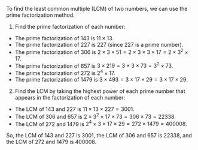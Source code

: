  To find the least common multiple (LCM) of two numbers, we can use the prime factorization method.

1. Find the prime factorization of each number:

- The prime factorization of 143 is $11 \times 13$.
- The prime factorization of 227 is $227$ (since 227 is a prime number).
- The prime factorization of 306 is $2 \times 3 \times 51 = 2 \times 3 \times 3 \times 17 = 2 \times 3^2 \times 17$.
- The prime factorization of 657 is $3 \times 219 = 3 \times 3 \times 73 = 3^2 \times 73$.
- The prime factorization of 272 is $2^4 \times 17$.
- The prime factorization of 1479 is $3 \times 493 = 3 \times 17 \times 29 = 3 \times 17 \times 29$.

2. Find the LCM by taking the highest power of each prime number that appears in the factorization of each number:

- The LCM of 143 and 227 is $11 \times 13 \times 227 = 3001$.
- The LCM of 306 and 657 is $2 \times 3^2 \times 17 \times 73 = 306 \times 73 = 22338$.
- The LCM of 272 and 1479 is $2^4 \times 3 \times 17 \times 29 = 272 \times 1479 = 400008$.

So, the LCM of 143 and 227 is 3001, the LCM of 306 and 657 is 22338, and the LCM of 272 and 1479 is 400008.